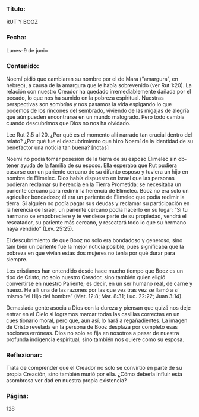 ### Título:

RUT Y BOOZ

### Fecha:

Lunes-9 de junio

### Contenido:

Noemí pidió que cambiaran su nombre por el de Mara (“amargura”, en hebreo),
a causa de la amargura que le había sobrevenido (ver Rut 1:20). La relación con
nuestro Creador ha quedado irremediablemente dañada por el pecado, lo que
nos ha sumido en la pobreza espiritual. Nuestras perspectivas son sombrías y
nos pasamos la vida espigando lo que podemos de los rincones del sembrado,
viviendo de las migajas de alegría que aún pueden encontrarse en un mundo
malogrado. Pero todo cambia cuando descubrimos que Dios no nos ha olvidado.

Lee Rut 2:5 al 20. ¿Por qué es el momento allí narrado tan crucial dentro
del relato? ¿Por qué fue el descubrimiento que hizo Noemí de la identidad
de su benefactor una noticia tan buena? [notas]

Noemí no podía tomar posesión de la tierra de su esposo Elimelec sin ob­
tener ayuda de la familia de su esposo. Ella esperaba que Rut pudiera casarse
con un pariente cercano de su difunto esposo y tuviera un hijo en nombre de
Elimelec. Dios había dispuesto en Israel que las personas pudieran reclamar su
herencia en la Tierra Prometida: se necesitaba un pariente cercano para redimir
la herencia de Elimelec. Booz no era solo un agricultor bondadoso; él era un
pariente de Elimelec que podía redimir la tierra. Si alguien no podía pagar sus
deudas y reclamar su participación en la herencia de Israel, un pariente cercano
podía hacerlo en su lugar: “Si tu hermano se empobreciere y te vendiese parte
de su propiedad, vendrá el rescatador, su pariente más cercano, y rescatará todo
lo que su hermano haya vendido” (Lev. 25:25).

El descubrimiento de que Booz no solo era bondadoso y generoso, sino tam­
bién un pariente fue la mejor noticia posible, pues significaba que la pobreza en
que vivían estas dos mujeres no tenía por qué durar para siempre.

Los cristianos han entendido desde hace mucho tiempo que Booz es un tipo
de Cristo, no solo nuestro Creador, sino también quien eligió convertirse en
nuestro Pariente; es decir, en un ser humano real, de carne y hueso. He allí una
de las razones por las que vez tras vez se llamó a sí mismo “el Hijo del hombre”
(Mat. 12:8; Mar. 8:31; Luc. 22:22; Juan 3:14).

Demasiada gente asocia a Dios con la dureza y piensan que quizá nos deje
entrar en el Cielo si logramos marcar todas las casillas correctas en un cues­
tionario moral, pero que, aun así, lo hará a regañadientes. La imagen de Cristo
revelada en la persona de Booz desplaza por completo esas nociones erróneas.
Dios no solo se fija en nosotros a pesar de nuestra profunda indigencia espiritual,
sino también nos quiere como su esposa.

### Reflexionar:

Trata de comprender que el Creador no solo se convirtió en parte de su propia
Creación, sino también murió por ella. ¿Cómo debería influir esta asombrosa ver­
dad en nuestra propia existencia?

### Página:

128
